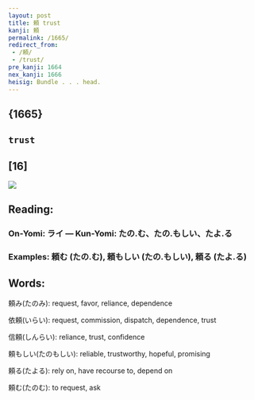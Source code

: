 ```yaml
---
layout: post
title: 頼 trust
kanji: 頼
permalink: /1665/
redirect_from:
 - /頼/
 - /trust/
pre_kanji: 1664
nex_kanji: 1666
heisig: Bundle . . . head.
---
```


## {1665}

## `trust`

## [16]

<div class="stroke"><img src="E9A0BC.png" /></div>

## Reading:

### On-Yomi: ライ &mdash; Kun-Yomi: たの.む、たの.もしい、たよ.る

### Examples: 頼む (たの.む), 頼もしい (たの.もしい), 頼る (たよ.る)

## Words:

頼み(たのみ): request, favor, reliance, dependence

依頼(いらい): request, commission, dispatch, dependence, trust

信頼(しんらい): reliance, trust, confidence

頼もしい(たのもしい): reliable, trustworthy, hopeful, promising

頼る(たよる): rely on, have recourse to, depend on

頼む(たのむ): to request, ask
